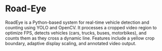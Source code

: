 # Road-Eye
RoadEye is a Python-based system for real-time vehicle detection and counting using YOLO and OpenCV. It processes a cropped video region to optimize FPS, detects vehicles (cars, trucks, buses, motorbikes), and counts them as they cross a dynamic line. Features include a yellow crop boundary, adaptive display scaling, and annotated video output.
